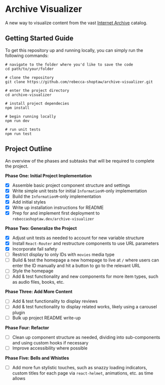 # Archive Visualizer
A new way to visualize content from the vast [Internet Archive](https://archive.org/) catalog.

## Getting Started Guide
To get this repository up and running locally, you can simply run the following commands:
```
# navigate to the folder where you'd like to save the code
cd path/to/your/folder

# clone the repository
git clone https://github.com/rebecca-shoptaw/archive-visualizer.git

# enter the project directory
cd archive-visualizer

# install project dependecies
npm install

# begin running locally
npm run dev

# run unit tests
npm run test
```

## Project Outline
An overview of the phases and subtasks that will be required to complete the project.

**Phase One: Initial Project Implementation**
- [x] Assemble basic project component structure and settings
- [x] Write simple unit tests for initial `InformationM`-only implementation
- [x] Build the `InformationM`-only implementation
- [x] Add initial styles
- [x] Write up installation instructions for README
- [x] Prep for and implement first deployment to `rebeccashoptaw.dev/archive-visualizer`

**Phase Two: Generalize the Project**
- [x] Adjust unit tests as needed to account for new variable structure
- [x] Install `React-Router` and restructure components to use URL parameters
- [x] Incorporate fail safety
- [ ] Restrict display to only IDs with `movies` media type
- [ ] Build & test the homepage a new homepage to live at `/` where users can enter the ID manually and hit a button to go to the relevant URL
- [ ] Style the homepage
- [ ] Add & test functionality and new components for more item types, such as audio files, books, etc.

**Phase Three: Add More Content**
- [ ] Add & test functionality to display reviews
- [ ] Add & test functionality to display related works, likely using a carousel plugin
- [ ] Bulk up project README write-up

**Phase Four: Refactor**
- [ ] Clean up component structure as needed, dividing into sub-components and using custom hooks if necessary
- [ ] Improve accessibility where possible

**Phase Five: Bells and Whistles**
- [ ] Add more fun stylistic touches, such as snazzy loading indicators, custom titles for each page via `react-helmet`, animations, etc. as time allows

